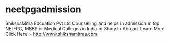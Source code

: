 # neetpgadmission
ShikshaMitra Edcuation Pvt Ltd  Counselling and helps in admission in top NET-PG, MBBS or Medical Colleges in India or Study in Abroad.  Learn More Click Here :- http://www.shikshamitraa.com
